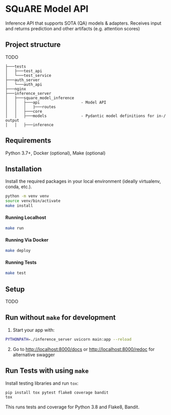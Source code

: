 # SQuARE Model API
Inference API that supports SOTA (QA) models & adapters. 
Receives input and returns prediction and other artifacts (e.g. attention scores)

## Project structure

TODO
```
├───tests
│   ├───test_api
│   └───test_service
├───auth_server
│   └───auth_api
├───nginx
├───inference_server
│   ├───square_model_inference
│   │   ├───api                  - Model API
│   │   │   ├───routes
│   │   ├───core                 
│   │   ├───models               - Pydantic model definitions for in-/ output
│   │   ├───inference
```

## Requirements

Python 3.7+, Docker (optional), Make (optional)

## Installation
Install the required packages in your local environment (ideally virtualenv, conda, etc.).
<!-- ```bash
pip install -r requirements
```  -->

```sh
python -m venv venv
source venv/bin/activate
make install
```

#### Running Localhost

```sh
make run
```

#### Running Via Docker

```sh
make deploy
```

#### Running Tests

```sh
make test
```

## Setup
TODO

## Run without `make` for development

1. Start your  app with: 
```bash
PYTHONPATH=./inference_server uvicorn main:app --reload
```

2. Go to [http://localhost:8000/docs](http://localhost:8000/docs) or  [http://localhost:8000/redoc](http://localhost:8000/redoc) for alternative swagger


## Run Tests with using `make`

Install testing libraries and run `tox`:
```bash
pip install tox pytest flake8 coverage bandit
tox
```
This runs tests and coverage for Python 3.8 and Flake8, Bandit.


